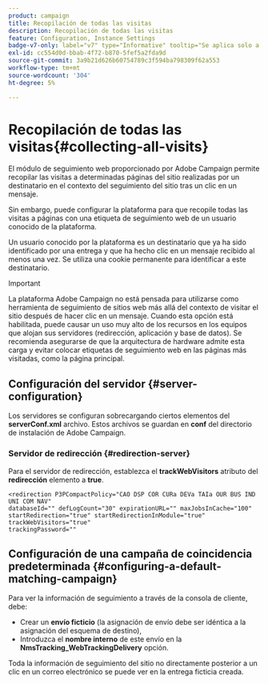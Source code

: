 ```yaml
---
product: campaign
title: Recopilación de todas las visitas
description: Recopilación de todas las visitas
feature: Configuration, Instance Settings
badge-v7-only: label="v7" type="Informative" tooltip="Se aplica solo a Campaign Classic v7"
exl-id: cc554d0d-bbab-4f72-b870-5fef5a2fda9d
source-git-commit: 3a9b21d626b60754789c3f594ba798309f62a553
workflow-type: tm+mt
source-wordcount: '304'
ht-degree: 5%

---
```


# Recopilación de todas las visitas{#collecting-all-visits}

El módulo de seguimiento web proporcionado por Adobe Campaign permite recopilar las visitas a determinadas páginas del sitio realizadas por un destinatario en el contexto del seguimiento del sitio tras un clic en un mensaje.

Sin embargo, puede configurar la plataforma para que recopile todas las visitas a páginas con una etiqueta de seguimiento web de un usuario conocido de la plataforma.

Un usuario conocido por la plataforma es un destinatario que ya ha sido identificado por una entrega y que ha hecho clic en un mensaje recibido al menos una vez. Se utiliza una cookie permanente para identificar a este destinatario.

>[!IMPORTANT]
>
>La plataforma Adobe Campaign no está pensada para utilizarse como herramienta de seguimiento de sitios web más allá del contexto de visitar el sitio después de hacer clic en un mensaje. Cuando esta opción está habilitada, puede causar un uso muy alto de los recursos en los equipos que alojan sus servidores (redirección, aplicación y base de datos). Se recomienda asegurarse de que la arquitectura de hardware admite esta carga y evitar colocar etiquetas de seguimiento web en las páginas más visitadas, como la página principal.

## Configuración del servidor {#server-configuration}

Los servidores se configuran sobrecargando ciertos elementos del **serverConf.xml** archivo. Estos archivos se guardan en **conf** del directorio de instalación de Adobe Campaign.

### Servidor de redirección {#redirection-server}

Para el servidor de redirección, establezca el **trackWebVisitors** atributo del **redirección** elemento a **true**.

```
<redirection P3PCompactPolicy="CAO DSP COR CURa DEVa TAIa OUR BUS IND UNI COM NAV"
databaseId="" defLogCount="30" expirationURL="" maxJobsInCache="100"
startRedirection="true" startRedirectionInModule="true" trackWebVisitors="true"
trackingPassword=""
```

## Configuración de una campaña de coincidencia predeterminada {#configuring-a-default-matching-campaign}

Para ver la información de seguimiento a través de la consola de cliente, debe:

* Crear un **envío ficticio** (la asignación de envío debe ser idéntica a la asignación del esquema de destino),
* Introduzca el **nombre interno** de este envío en la **NmsTracking_WebTrackingDelivery** opción.

Toda la información de seguimiento del sitio no directamente posterior a un clic en un correo electrónico se puede ver en la entrega ficticia creada.
